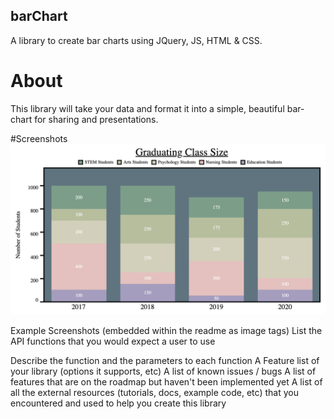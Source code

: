 ## barChart
A library to create bar charts using JQuery, JS, HTML &amp; CSS. 

# About
This library will take your data and format it into a simple, beautiful bar-chart for sharing and presentations. 

#Screenshots
![Example Screenshot](/assets/screenshots/screenshot.png)

Example Screenshots (embedded within the readme as image tags)
List the API functions that you would expect a user to use

Describe the function and the parameters to each function
A Feature list of your library (options it supports, etc)
A list of known issues / bugs
A list of features that are on the roadmap but haven't been implemented yet
A list of all the external resources (tutorials, docs, example code, etc) that you encountered and used to help you create this library
